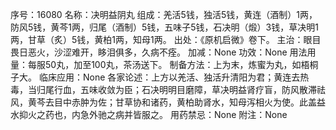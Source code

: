 序号：16080
名称：决明益阴丸
组成：羌活5钱，独活5钱，黄连（酒制）1两，防风5钱，黄芩1两，归尾（酒制）5钱，五味子5钱，石决明（煅）3钱，草决明1两，甘草（炙）5钱，黄柏1两，知母1两。
出处：《原机启微》卷下。
主治：眼目畏日恶火，沙涩难开，眵泪俱多，久病不痊。
加减：None
功效：None
用法用量：每服50丸，加至100丸，茶汤送下。
制备方法：上为末，炼蜜为丸，如梧桐子大。
临床应用：None
各家论述：上方以羌活、独活升清阳为君；黄连去热毒，当归尾行血，五味收敛为臣；石决明明目磨障，草决明益肾疗盲，防风散滞祛风，黄芩去目中赤肿为佐；甘草协和诸药，黄柏助肾水，知母泻相火为使。此盖益水抑火之药也，内急外驰之病并皆服之。
用药禁忌：None
附注：None
